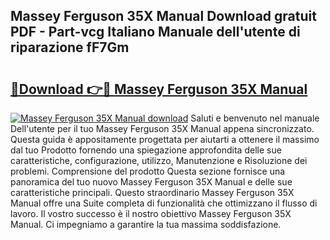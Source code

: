 ## Massey Ferguson 35X Manual Download gratuit PDF - Part-vcg Italiano Manuale dell'utente di riparazione fF7Gm

# <h2><a href="http://dffyfj.blite.top/?on=Massey+Ferguson+35X+Manual">🔗Download 👉🔴 Massey Ferguson 35X Manual</a></h2>

[![Massey Ferguson 35X Manual download](https://i.imgur.com/lujVjoI.png)](http://dffyfj.blite.top/?on=Massey+Ferguson+35X+Manual)
Saluti e benvenuto nel manuale Dell'utente per il tuo Massey Ferguson 35X Manual appena sincronizzato. Questa guida è appositamente progettata per aiutarti a ottenere il massimo dal tuo Prodotto fornendo una spiegazione approfondita delle sue caratteristiche, configurazione, utilizzo, Manutenzione e Risoluzione dei problemi. Comprensione del prodotto Questa sezione fornisce una panoramica del tuo nuovo Massey Ferguson 35X Manual e delle sue caratteristiche principali. Questo straordinario Massey Ferguson 35X Manual offre una Suite completa di funzionalità che ottimizzano il flusso di lavoro. Il vostro successo è il nostro obiettivo Massey Ferguson 35X Manual. Ci impegniamo a garantire la tua massima soddisfazione.
